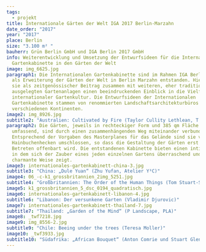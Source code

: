 ```yaml
---
tags:
  - projekt
title: Internationale Gärten der Welt IGA 2017 Berlin-Marzahn
date_order: "2017"
year: "2017"
place: Berlin
size: "3.100 m² "
bauherr: Grün Berlin GmbH und IGA Berlin 2017 GmbH
info: Weiterentwicklung und Umsetzung der Entwurfsideen für die Internationalen
  Gartenkabinette in den Gärten der Welt
image: img_6625.jpg
paragraph1: Die Internationalen Gartenkabinette sind im Rahmen IGA Berlin 2017
  als Erweiterung der Gärten der Welt in Berlin Marzahn entstanden. Hier geben
  sie als zeitgenössischer Beitrag zusammen mit weiteren, eher traditionell
  ausgelegten Gartenanlagen einen beeindruckenden Einblick in die Vielfalt
  internationaler Gartenkultur. Die Entwurfsideen der Internationalen
  Gartenkabinette stammen von renommierten Landschaftsarchitekturbüros aus
  verschiedenen Kontinenten.
image2: img_8926.jpg
subtitle2: "Australien: Cultivated by Fire (Taylor Cullity Lethlean, T.C.L.)"
paragraph2: Die Gärten, jeweils in rechteckiger Form und 385 qm Fläche
  umfassend, sind durch einen zusammenhängenden Weg miteinander verbunden.
  Entsprechend der Vorgaben des Masterplanes für das Gelände sind sie von hohen
  Hainbuchenhecken umschlossen, so dass die Gestaltung der Gärten erst mit ihrem
  Betreten offenbart wird. Die entstandenen Kabinette bieten einen intimen Raum,
  in dem sich der Zauber eines jeden einzelnen Gartens überraschend und auf sehr
  charmante Weise zeigt.
image3: internationales-gartenkabinett-china-3.jpg
subtitle3: "China: „Dule Yuan“ (Zhu Yufan, Atelier Y³C)"
image4: 06_-c-k1_grossbritannien_2img_5251.jpg
subtitle4: "Großbritannien: The Order of the Human Things (Tom Stuart-Smith)"
image5: k1_grossbritannien_5_dsc_0194_quadratisch.jpg
image6: internationales-gartenkabinett-libanon-4.jpg
subtitle6: "Libanon: Der versunkene Garten (Vladimir Djurovic)"
image7: internationales-gartenkabinett-thailand-7.jpg
subtitle7: "Thailand: „Garden of the Mind“ (P Landscape, PLA)"
image8: _twf7218.jpg
image9: img_8556-2.jpg
subtitle9: "Chile: Beeing under the trees (Teresa Moller)"
image10: _twf3933.jpg
subtitle10: "Südafrika: „African Bouquet“ (Anton Comrie und Stuart Glen, Büro GREENinc,)"
---
```

